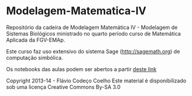 Modelagem-Matematica-IV
=======================

Repositório da cadeira de Modelagem Matemática IV - Modelagem de Sistemas Biológicos
ministrado no quarto período curso de Matemática Aplicada da FGV-EMAp.

Este curso faz uso extensivo do sistema Sage (http://sagemath.org) de computação simbólica.

Os notebooks das aulas podem ser abertos a partir [deste link](https://cocalc.com/share/4774b34c16c0d22723049266002216865ebb6276/Modelagem-Matematica-IV/Planilhas%20Sage/?viewer=share)

Copyright 2013-14 - Flávio Codeço Coelho
Este material é disponibilizado sob uma licença Creative Commons By-SA 3.0
